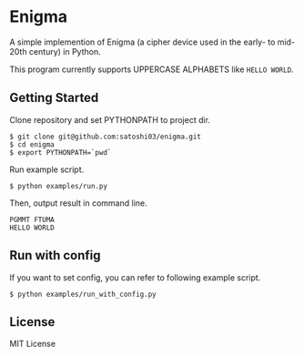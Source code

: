 # Enigma

A simple implemention of Enigma (a cipher device used in the early- to mid-20th century) in Python.

This program currently supports UPPERCASE ALPHABETS like `HELLO WORLD`.


## Getting Started

Clone repository and set PYTHONPATH to project dir.

```
$ git clone git@github.com:satoshi03/enigma.git
$ cd enigma
$ export PYTHONPATH=`pwd`
```

Run example script.

```
$ python examples/run.py
```

Then, output result in command line.

```
PGMMT FTUMA
HELLO WORLD
```

## Run with config

If you want to set config, you can refer to following example script.

```
$ python examples/run_with_config.py
```


## License

MIT License
